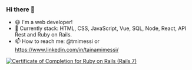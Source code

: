 ### Hi there 👋

- 😃 I'm a web developer! 
- 🌱 Currently stack: HTML, CSS, JavaScript, Vue, SQL, Node, React, API Rest and Ruby on Rails.
- 📫 How to reach me: @tmimessi or https://www.linkedin.com/in/tainamimessi/

<a href="https://www.learnenough.com/certificates/tmimessi"><img src="https://www.learnenough.com/certificates/tmimessi/ruby-on-rails-7th-edition-tutorial.svg" alt="Certificate of Completion for Ruby on Rails (Rails 7)"></a>

